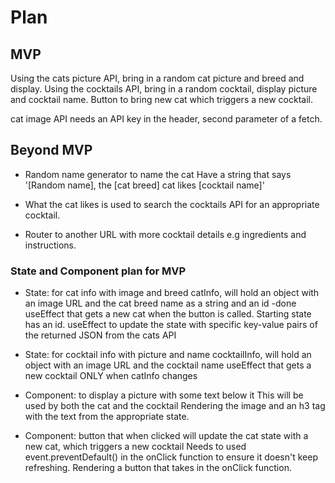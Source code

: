 # Plan

## MVP

Using the cats picture API, bring in a random cat picture and breed and display.
Using the cocktails API, bring in a random cocktail, display picture and cocktail name.
Button to bring new cat which triggers a new cocktail.

cat image API needs an API key in the header, second parameter of a fetch.

## Beyond MVP

- Random name generator to name the cat
  Have a string that says '[Random name], the [cat breed] cat likes [cocktail name]'

- What the cat likes is used to search the cocktails API for an appropriate cocktail.

- Router to another URL with more cocktail details e.g ingredients and instructions.

### State and Component plan for MVP

- State: for cat info with image and breed
  catInfo, will hold an object with an image URL and the cat breed name as a string and an id -done
  useEffect that gets a new cat when the button is called. Starting state has an id.
  useEffect to update the state with specific key-value pairs of the returned JSON from the cats API

- State: for cocktail info with picture and name
  cocktailInfo, will hold an object with an image URL and the cocktail name
  useEffect that gets a new cocktail ONLY when catInfo changes

- Component: to display a picture with some text below it
  This will be used by both the cat and the cocktail
  Rendering the image and an h3 tag with the text from the appropriate state.

- Component: button that when clicked will update the cat state with a new cat, which triggers a new cocktail
  Needs to used event.preventDefault() in the onClick function to ensure it doesn't keep refreshing.
  Rendering a button that takes in the onClick function.
